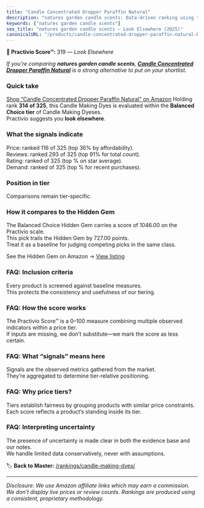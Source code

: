 ```yaml
---
title: "Candle Concentrated Dropper Paraffin Natural"
description: "natures garden candle scents: Data-driven ranking using the Practivio Score™. Positioned by quality, value, demand, findability, momentum."
keywords: ["natures garden candle scents"]
seo_title: "natures garden candle scents — Look Elsewhere (2025)"
canonicalURL: "/products/candle-concentrated-dropper-paraffin-natural-B0DY5J6PYM/"
---
```


**🚫 Practivio Score™:** 319 — _Look Elsewhere_


*If you're comparing **natures garden candle scents**, **[Candle Concentrated Dropper Paraffin Natural](https://www.amazon.com/dp/B0DY5J6PYM?tag=practivio-20)** is a strong alternative to put on your shortlist.*
### Quick take
[Shop “Candle Concentrated Dropper Paraffin Natural” on Amazon](https://www.amazon.com/dp/B0DY5J6PYM?tag=practivio-20)
Holding rank **314 of 325**, this Candle Making Dyes is evaluated within the **Balanced Choice tier** of Candle Making Dyeses.  
Practivio suggests you **look elsewhere**.

### What the signals indicate
Price: ranked 116 of 325 (top 36% by affordability).  
Reviews: ranked 293 of 325 (top 91% for total count).  
Rating: ranked  of 325 (top % on star average).  
Demand: ranked  of 325 (top % for recent purchases).

### Position in tier
Comparisons remain tier-specific.

### How it compares to the Hidden Gem
The Balanced Choice Hidden Gem carries a score of 1046.00 on the Practivio scale.  
This pick trails the Hidden Gem by 727.00 points.  
Treat it as a baseline for judging competing picks in the same class.  

See the Hidden Gem on Amazon → [View listing](https://www.amazon.com/dp/B06Y3T5RV4?tag=practivio-20)

### FAQ: Inclusion criteria
Every product is screened against baseline measures.  
This protects the consistency and usefulness of our tiering.

### FAQ: How the score works
The Practivio Score™ is a 0–100 measure combining multiple observed indicators within a price tier.  
If inputs are missing, we don’t substitute—we mark the score as less certain.

### FAQ: What “signals” means here
Signals are the observed metrics gathered from the market.  
They’re aggregated to determine tier-relative positioning.

### FAQ: Why price tiers?
Tiers establish fairness by grouping products with similar price constraints.  
Each score reflects a product’s standing inside its tier.

### FAQ: Interpreting uncertainty
The presence of uncertainty is made clear in both the evidence base and our notes.  
We handle limited data conservatively, never with assumptions.


🏷️ **Back to Master:** [/rankings/candle-making-dyes/](/rankings/candle-making-dyes/)

---
_Disclosure: We use Amazon affiliate links which may earn a commission. We don’t display live prices or review counts. Rankings are produced using a consistent, proprietary methodology._
